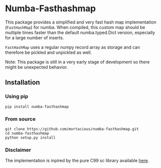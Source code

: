 # Numba-Fasthashmap
 
This package provides a simplified and very fast hash map implementation (`FastHashMap`) for numba. 
When compiled, this custom map should be multiple times faster than the default numba.typed.Dict
version, especially for a large number of inserts.

`FastHashMap` uses a regular numpy record array as storage and can therefore be pickled and unpickled as well. 

Note: This package is still in a very early stage of development so there might be unexpected behavior.

## Installation

### Using pip
```
pip install numba-fasthashmap
```

### From source
```
git clone https://github.com/mortacious/numba-fasthashmap.git
cd numba-fasthashmap
python setup.py install
```

### Disclaimer

The implementation is inpired by the pure C99 sc library available [here](https://github.com/tezc/sc).